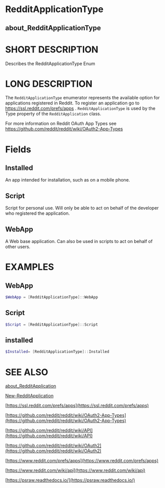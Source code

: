 # RedditApplicationType
## about_RedditApplicationType

# SHORT DESCRIPTION
Describes the RedditApplicationType Enum

# LONG DESCRIPTION
The `RedditApplicationType` enumerator represents the available option for applications registered in Reddit. To register an application go to https://ssl.reddit.com/prefs/apps . `RedditApplicationType` is used by the Type property of the `RedditApplication` class.

For more information on Reddit OAuth App Types see https://github.com/reddit/reddit/wiki/OAuth2-App-Types


# Fields
## Installed
An app intended for installation, such as on a mobile phone.

## Script
Script for personal use. Will only be able to act on behalf of the developer who registered the application.

## WebApp
A Web base application. Can also be used in scripts to act on behalf of other users.

# EXAMPLES

## WebApp
```powershell
$WebApp = [RedditApplicationType]::WebApp
```

## Script
```powershell
$Script = [RedditApplicationType]::Script
```

## installed
```powershell
$Installed= [RedditApplicationType]::Installed
```

# SEE ALSO
[about_RedditApplication](https://psraw.readthedocs.io/en/latest/Module/about_RedditApplication)

[New-RedditApplication](https://psraw.readthedocs.io/en/latest/Module/New-RedditApplication)

[https://ssl.reddit.com/prefs/apps](https://ssl.reddit.com/prefs/apps)

[https://github.com/reddit/reddit/wiki/OAuth2-App-Types](https://github.com/reddit/reddit/wiki/OAuth2-App-Types)

[https://github.com/reddit/reddit/wiki/API](https://github.com/reddit/reddit/wiki/API)

[https://github.com/reddit/reddit/wiki/OAuth2](https://github.com/reddit/reddit/wiki/OAuth2)

[https://www.reddit.com/prefs/apps](https://www.reddit.com/prefs/apps)

[https://www.reddit.com/wiki/api](https://www.reddit.com/wiki/api)

[https://psraw.readthedocs.io/](https://psraw.readthedocs.io/)